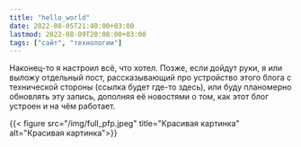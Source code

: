 ```yaml
---
title: "hello_world"
date: 2022-08-05T21:40:00+03:00
lastmod: 2022-08-09T20:08:00+03:00
tags: ["сайт", "технологии"]
---
```


Наконец-то я настроил всё, что хотел. Позже, если дойдут руки, я или выложу отдельный пост, рассказывающий про устройство этого блога с технической стороны (ссылка будет где-то здесь), или буду планомерно обновлять эту запись, дополняя её новостями о том, как этот блог устроен и на чём работает.

{{< figure src="/img/full_pfp.jpeg" title="Красивая картинка" alt="Красивая картинка">}}
